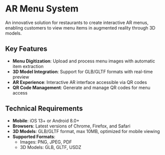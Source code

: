 # AR Menu System

An innovative solution for restaurants to create interactive AR menus, enabling customers to view menu items in augmented reality through 3D models.

## Key Features

- **Menu Digitization**: Upload and process menu images with automatic item extraction
- **3D Model Integration**: Support for GLB/GLTF formats with real-time preview
- **AR Experience**: Interactive AR interface accessible via QR codes
- **QR Code Management**: Generate and manage QR codes for menu access

## Technical Requirements

- **Mobile**: iOS 13+ or Android 8.0+
- **Browsers**: Latest versions of Chrome, Firefox, and Safari
- **3D Models**: GLB/GLTF format, max 10MB, optimized for mobile viewing
- **Supported Formats**:
  - Images: PNG, JPEG, PDF
  - 3D Models: GLB, GLTF, USDZ
